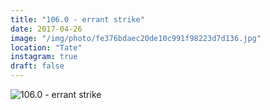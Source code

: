 ```yaml
---
title: "106.0 - errant strike"
date: 2017-04-26
image: "/img/photo/fe376bdaec20de10c991f98223d7d136.jpg"
location: "Tate"
instagram: true
draft: false
---
```


![106.0 - errant strike](/img/photo/fe376bdaec20de10c991f98223d7d136.jpg)
